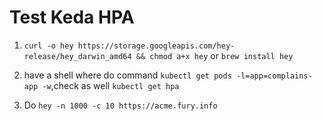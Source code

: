 # Test Keda HPA

1. `curl -o hey https://storage.googleapis.com/hey-release/hey_darwin_amd64 && chmod a+x hey` or `brew install hey`

2. have a shell where do command `kubectl get pods -l=app=complains-app -w`,check as well `kubectl get hpa`

3. Do `hey -n 1000 -c 10 https://acme.fury.info`